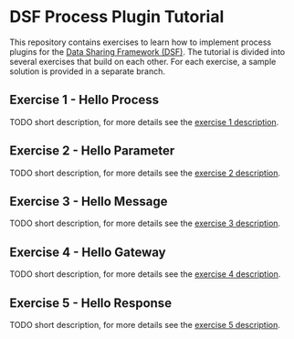 # DSF Process Plugin Tutorial
This repository contains exercises to learn how to implement process plugins for the [Data Sharing Framework (DSF)](https://github.com/highmed/highmed-dsf). The tutorial is divided into several exercises that build on each other. For each exercise, a sample solution is provided in a separate branch.

## Exercise 1 - Hello Process
TODO short description, for more details see the [exercise 1 description](exercises/exercise-1.md).

## Exercise 2 - Hello Parameter
TODO short description, for more details see the [exercise 2 description](exercises/exercise-2.md).

## Exercise 3 - Hello Message
TODO short description, for more details see the [exercise 3 description](exercises/exercise-3.md).

## Exercise 4 - Hello Gateway
TODO short description, for more details see the [exercise 4 description](exercises/exercise-4.md).

## Exercise 5 - Hello Response
TODO short description, for more details see the [exercise 5 description](exercises/exercise-5.md).